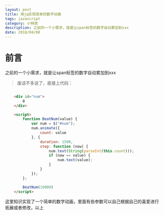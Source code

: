 ```yaml
---
layout: post
title: 用jq实现简单的数字动画
tags: javascript
category: 小特效
description: 之前的一个小需求，就是让span标签的数字自动累加到xxx
date: 2018/04/08
---
```


# 前言

之前的一个小需求，就是让span标签的数字自动累加到xxx

> 废话不多说了，直接上代码：

```html

    <div id="num">
        0
    </div>

    <script>
        function BeatNum(value) {
            var num = $("#num");
            num.animate({
                count: value
            }, {
                duration: 1500,
                step: function (now) {
                    num.text(String(parseInt(this.count)));
                    if (now == value) {
                        num.text(value);
                    }
                }
            });
        };

        BeatNum(10000)
    </script>

```

这里知识实现了一个简单的数字动画，里面有些参数可以自己根据自己的喜爱进行拓展或者修改，以上
